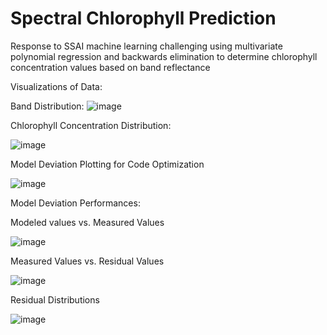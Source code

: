 # Spectral Chlorophyll Prediction
Response to SSAI machine learning challenging using multivariate polynomial regression and backwards elimination to determine chlorophyll concentration values based on band reflectance


Visualizations of Data:

Band Distribution:
![image](https://user-images.githubusercontent.com/44550282/152048908-1865b01c-303b-4eb7-b759-7da3016d3bf1.png)


Chlorophyll Concentration Distribution: 

![image](https://user-images.githubusercontent.com/44550282/152048981-07247e30-ebdd-4aee-8055-8a2a2f040571.png)



Model Deviation Plotting for Code Optimization

![image](https://user-images.githubusercontent.com/44550282/152049742-03bdd87a-4a07-41f7-8ff6-8158629be0b7.png)


Model Deviation Performances: 

Modeled values vs. Measured Values

![image](https://user-images.githubusercontent.com/44550282/152050553-ee5853f8-db65-4dc3-a778-82624c7973b9.png)


Measured Values vs. Residual Values

![image](https://user-images.githubusercontent.com/44550282/152050655-e435f720-525e-45c0-83d2-20f5b2d73130.png)

Residual Distributions

![image](https://user-images.githubusercontent.com/44550282/152050743-751818b8-8993-45b1-ab7a-82291f70eade.png)


